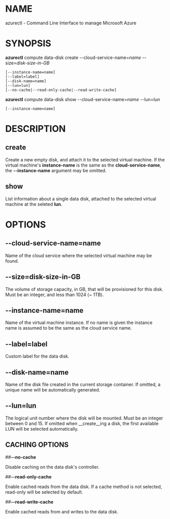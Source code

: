 # NAME

azurectl - Command Line Interface to manage Microsoft Azure

# SYNOPSIS

__azurectl__ compute data-disk create --cloud-service-name=*name* --size=*disk-size-in-GB*

    [--instance-name=name]
    [--label=label]
    [--disk-name=name]
    [--lun=lun]
    [--no-cache|--read-only-cache|--read-write-cache]

__azurectl__ compute data-disk show --cloud-service-name=*name* --lun=*lun*

    [--instance-name=name]

# DESCRIPTION

## __create__

Create a new empty disk, and attach it to the selected virtual machine. If the
virtual machine's __instance-name__ is the same as the __cloud-service-name__,
the __--instance-name__ argument may be omitted.

## __show__

List information about a single data disk, attached to the selected virtual
machine at the seleted __lun__.

# OPTIONS

## __--cloud-service-name=name__

Name of the cloud service where the selected virtual machine may be found.

## __--size=disk-size-in-GB__

The volume of storage capacity, in GB, that will be provisioned for this disk.
Must be an integer, and less than 1024 (~ 1TB).

## __--instance-name=name__

Name of the virtual machine instance. If no name is given the instance name is
assumed to be the same as the cloud service name.

## __--label=label__

Custom label for the data disk.

## __--disk-name=name__

Name of the disk file created in the current storage container. If omitted, a
unique name will be automatically generated.

## __--lun=lun__

The logical unit number where the disk will be mounted. Must be an integer
between 0 and 15. If omitted when __create__ing a disk, the first available LUN
will be selected automatically.

## CACHING OPTIONS

##__--no-cache__

Disable caching on the data disk's controller.

##__--read-only-cache__

Enable cached reads from the data disk. If a cache method is not selected,
read-only will be selected by default.

##__--read-write-cache__

Enable cached reads from and writes to the data disk.
